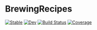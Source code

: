 # BrewingRecipes

[![Stable](https://img.shields.io/badge/docs-stable-blue.svg)](https://kleinschmidt.github.io/BrewingRecipes.jl/stable)
[![Dev](https://img.shields.io/badge/docs-dev-blue.svg)](https://kleinschmidt.github.io/BrewingRecipes.jl/dev)
[![Build Status](https://github.com/kleinschmidt/BrewingRecipes.jl/workflows/CI/badge.svg)](https://github.com/kleinschmidt/BrewingRecipes.jl/actions)
[![Coverage](https://codecov.io/gh/kleinschmidt/BrewingRecipes.jl/branch/master/graph/badge.svg)](https://codecov.io/gh/kleinschmidt/BrewingRecipes.jl)
